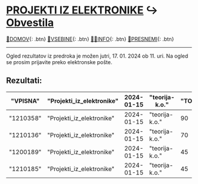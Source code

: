 # [PROJEKTI IZ ELEKTRONIKE](../index) ↪ [Obvestila](./index.md)

[🏡DOMOV](../index.md){: .btn}
[📝VSEBINE](../Vsebine/index.md){: .btn}
[👨‍🎓INFO](../info.md){: .btn}
[💾PRESNEMI](../Presnemi/index.md){: .btn}

---
 
Ogled rezultatov iz predroka je možen jutri, 17. 01. 2024 ob 11. uri. Na ogled se prosim prijavite preko elektronske pošte.

## Rezultati:

| "VPISNA" | "Projekti_iz_elektronike" | 2024-01-15 | "teorija-k.o." | "TOČKE" | "OCENA [%]" |
| ---- | ---- | ---- | ---- | ---- | ---- |
| "1210358" | "Projekti_iz_elektronike" | 2024-01-15 | "teorija-k.o." | 90 | 90% |
| "1210136" | "Projekti_iz_elektronike" | 2024-01-15 | "teorija-k.o." | 70 | 70% |
| "1200189" | "Projekti_iz_elektronike" | 2024-01-15 | "teorija-k.o." | 45 | 45% |
| "1210185" | "Projekti_iz_elektronike" | 2024-01-15 | "teorija-k.o." | 45 | 45% |

